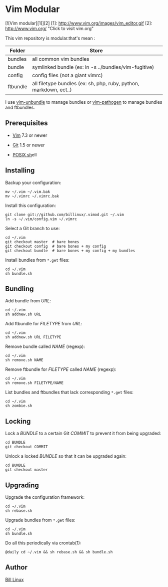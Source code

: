 # Vim Modular

[![Vim modular][1]][2]
[1]: http://www.vim.org/images/vim_editor.gif
[2]: http://www.vim.org/ "Click to visit vim.org"

This vim repository is modular.that's mean :

| Folder   | Store                                                                |
| ------   | -------------------------------------------------------------------- |
| bundles  | all common vim bundles                                               |
| bundle   | symlinked bundle (ex: ln -s ../bundles/vim-fugitive)                 |
| config   | config files (not a giant vimrc)                                     |
| ftbundle | all filetype bundles (ex: sh, php, ruby, python, markdown, ect..)    |

I use [vim-unbundle](https://github.com/sunaku/vim-unbundle) to manage bundles
or [vim-pathogen](https://github.com/tpope/vim-pathogen) to manage bundles and ftbundles.

## Prerequisites

* [Vim](http://www.vim.org/) 7.3 or newer

* [Git](http://git-scm.com/) 1.5 or newer

* [POSIX sh](http://pubs.opengroup.org/onlinepubs/009695399/utilities/sh.html)ell

[Unbundle]: https://github.com/sunaku/vim-unbundle

## Installing

Backup your configuration:

    mv ~/.vim ~/.vim.bak
    mv ~/.vimrc ~/.vimrc.bak

Install this configuration:

    git clone git://github.com/billinux/.vimod.git ~/.vim
    ln -s ~/.vim/config.vim ~/.vimrc

Select a Git branch to use:

    cd ~/.vim
    git checkout master  # bare bones
    git checkout config  # bare bones + my config
    git checkout bundle  # bare bones + my config + my bundles

Install bundles from `*.get` files:

    cd ~/.vim
    sh bundle.sh

## Bundling

Add bundle from *URL*:

    cd ~/.vim
    sh addnew.sh URL

Add ftbundle for *FILETYPE* from *URL*:

    cd ~/.vim
    sh addnew.sh URL FILETYPE

Remove bundle called *NAME* (regexp):

    cd ~/.vim
    sh remove.sh NAME

Remove ftbundle for *FILETYPE* called *NAME* (regexp):

    cd ~/.vim
    sh remove.sh FILETYPE/NAME

List bundles and ftbundles that lack corresponding `*.get` files:

    cd ~/.vim
    sh zombie.sh

## Locking

Lock a *BUNDLE* to a certain Git *COMMIT* to prevent it from being upgraded:

    cd BUNDLE
    git checkout COMMIT

Unlock a locked *BUNDLE* so that it can be upgraded again:

    cd BUNDLE
    git checkout master

## Upgrading

Upgrade the configuration framework:

    cd ~/.vim
    sh rebase.sh

Upgrade bundles from `*.get` files:

    cd ~/.vim
    sh bundle.sh

Do all this periodically via crontab(1):

    @daily cd ~/.vim && sh rebase.sh && sh bundle.sh

## Author
[Bill Linux](mailto:bill.linux@laposte.net)


